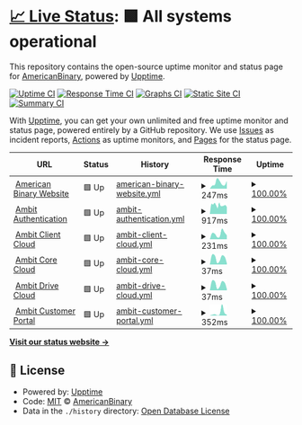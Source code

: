 # [📈 Live Status](https://status.ambit.inc): <!--live status--> **🟩 All systems operational**

This repository contains the open-source uptime monitor and status page for [AmericanBinary](https://www.ambit.inc), powered by [Upptime](https://github.com/upptime/upptime).

[![Uptime CI](https://github.com/AmericanBinary/status.ambit.inc/workflows/Uptime%20CI/badge.svg)](https://github.com/AmericanBinary/status.ambit.inc/actions?query=workflow%3A%22Uptime+CI%22)
[![Response Time CI](https://github.com/AmericanBinary/status.ambit.inc/workflows/Response%20Time%20CI/badge.svg)](https://github.com/AmericanBinary/status.ambit.inc/actions?query=workflow%3A%22Response+Time+CI%22)
[![Graphs CI](https://github.com/AmericanBinary/status.ambit.inc/workflows/Graphs%20CI/badge.svg)](https://github.com/AmericanBinary/status.ambit.inc/actions?query=workflow%3A%22Graphs+CI%22)
[![Static Site CI](https://github.com/AmericanBinary/status.ambit.inc/workflows/Static%20Site%20CI/badge.svg)](https://github.com/AmericanBinary/status.ambit.inc/actions?query=workflow%3A%22Static+Site+CI%22)
[![Summary CI](https://github.com/AmericanBinary/status.ambit.inc/workflows/Summary%20CI/badge.svg)](https://github.com/AmericanBinary/status.ambit.inc/actions?query=workflow%3A%22Summary+CI%22)

With [Upptime](https://upptime.js.org), you can get your own unlimited and free uptime monitor and status page, powered entirely by a GitHub repository. We use [Issues](https://github.com/AmericanBinary/status.ambit.inc/issues) as incident reports, [Actions](https://github.com/AmericanBinary/status.ambit.inc/actions) as uptime monitors, and [Pages](https://status.ambit.inc) for the status page.

<!--start: status pages-->
<!-- This summary is generated by Upptime (https://github.com/upptime/upptime) -->
<!-- Do not edit this manually, your changes will be overwritten -->
<!-- prettier-ignore -->
| URL | Status | History | Response Time | Uptime |
| --- | ------ | ------- | ------------- | ------ |
| <img alt="" src="https://icons.duckduckgo.com/ip3/www.ambit.inc.ico" height="13"> [American Binary Website](https://www.ambit.inc) | 🟩 Up | [american-binary-website.yml](https://github.com/AmericanBinary/status.ambit.inc/commits/HEAD/history/american-binary-website.yml) | <details><summary><img alt="Response time graph" src="./graphs/american-binary-website/response-time-week.png" height="20"> 247ms</summary><br><a href="https://status.ambit.inc/history/american-binary-website"><img alt="Response time 210" src="https://img.shields.io/endpoint?url=https%3A%2F%2Fraw.githubusercontent.com%2FAmericanBinary%2Fstatus.ambit.inc%2FHEAD%2Fapi%2Famerican-binary-website%2Fresponse-time.json"></a><br><a href="https://status.ambit.inc/history/american-binary-website"><img alt="24-hour response time 330" src="https://img.shields.io/endpoint?url=https%3A%2F%2Fraw.githubusercontent.com%2FAmericanBinary%2Fstatus.ambit.inc%2FHEAD%2Fapi%2Famerican-binary-website%2Fresponse-time-day.json"></a><br><a href="https://status.ambit.inc/history/american-binary-website"><img alt="7-day response time 247" src="https://img.shields.io/endpoint?url=https%3A%2F%2Fraw.githubusercontent.com%2FAmericanBinary%2Fstatus.ambit.inc%2FHEAD%2Fapi%2Famerican-binary-website%2Fresponse-time-week.json"></a><br><a href="https://status.ambit.inc/history/american-binary-website"><img alt="30-day response time 218" src="https://img.shields.io/endpoint?url=https%3A%2F%2Fraw.githubusercontent.com%2FAmericanBinary%2Fstatus.ambit.inc%2FHEAD%2Fapi%2Famerican-binary-website%2Fresponse-time-month.json"></a><br><a href="https://status.ambit.inc/history/american-binary-website"><img alt="1-year response time 210" src="https://img.shields.io/endpoint?url=https%3A%2F%2Fraw.githubusercontent.com%2FAmericanBinary%2Fstatus.ambit.inc%2FHEAD%2Fapi%2Famerican-binary-website%2Fresponse-time-year.json"></a></details> | <details><summary><a href="https://status.ambit.inc/history/american-binary-website">100.00%</a></summary><a href="https://status.ambit.inc/history/american-binary-website"><img alt="All-time uptime 100.00%" src="https://img.shields.io/endpoint?url=https%3A%2F%2Fraw.githubusercontent.com%2FAmericanBinary%2Fstatus.ambit.inc%2FHEAD%2Fapi%2Famerican-binary-website%2Fuptime.json"></a><br><a href="https://status.ambit.inc/history/american-binary-website"><img alt="24-hour uptime 100.00%" src="https://img.shields.io/endpoint?url=https%3A%2F%2Fraw.githubusercontent.com%2FAmericanBinary%2Fstatus.ambit.inc%2FHEAD%2Fapi%2Famerican-binary-website%2Fuptime-day.json"></a><br><a href="https://status.ambit.inc/history/american-binary-website"><img alt="7-day uptime 100.00%" src="https://img.shields.io/endpoint?url=https%3A%2F%2Fraw.githubusercontent.com%2FAmericanBinary%2Fstatus.ambit.inc%2FHEAD%2Fapi%2Famerican-binary-website%2Fuptime-week.json"></a><br><a href="https://status.ambit.inc/history/american-binary-website"><img alt="30-day uptime 100.00%" src="https://img.shields.io/endpoint?url=https%3A%2F%2Fraw.githubusercontent.com%2FAmericanBinary%2Fstatus.ambit.inc%2FHEAD%2Fapi%2Famerican-binary-website%2Fuptime-month.json"></a><br><a href="https://status.ambit.inc/history/american-binary-website"><img alt="1-year uptime 100.00%" src="https://img.shields.io/endpoint?url=https%3A%2F%2Fraw.githubusercontent.com%2FAmericanBinary%2Fstatus.ambit.inc%2FHEAD%2Fapi%2Famerican-binary-website%2Fuptime-year.json"></a></details>
| <img alt="" src="https://icons.duckduckgo.com/ip3/auth.ambit.inc.ico" height="13"> [Ambit Authentication](https://auth.ambit.inc) | 🟩 Up | [ambit-authentication.yml](https://github.com/AmericanBinary/status.ambit.inc/commits/HEAD/history/ambit-authentication.yml) | <details><summary><img alt="Response time graph" src="./graphs/ambit-authentication/response-time-week.png" height="20"> 917ms</summary><br><a href="https://status.ambit.inc/history/ambit-authentication"><img alt="Response time 948" src="https://img.shields.io/endpoint?url=https%3A%2F%2Fraw.githubusercontent.com%2FAmericanBinary%2Fstatus.ambit.inc%2FHEAD%2Fapi%2Fambit-authentication%2Fresponse-time.json"></a><br><a href="https://status.ambit.inc/history/ambit-authentication"><img alt="24-hour response time 714" src="https://img.shields.io/endpoint?url=https%3A%2F%2Fraw.githubusercontent.com%2FAmericanBinary%2Fstatus.ambit.inc%2FHEAD%2Fapi%2Fambit-authentication%2Fresponse-time-day.json"></a><br><a href="https://status.ambit.inc/history/ambit-authentication"><img alt="7-day response time 917" src="https://img.shields.io/endpoint?url=https%3A%2F%2Fraw.githubusercontent.com%2FAmericanBinary%2Fstatus.ambit.inc%2FHEAD%2Fapi%2Fambit-authentication%2Fresponse-time-week.json"></a><br><a href="https://status.ambit.inc/history/ambit-authentication"><img alt="30-day response time 948" src="https://img.shields.io/endpoint?url=https%3A%2F%2Fraw.githubusercontent.com%2FAmericanBinary%2Fstatus.ambit.inc%2FHEAD%2Fapi%2Fambit-authentication%2Fresponse-time-month.json"></a><br><a href="https://status.ambit.inc/history/ambit-authentication"><img alt="1-year response time 948" src="https://img.shields.io/endpoint?url=https%3A%2F%2Fraw.githubusercontent.com%2FAmericanBinary%2Fstatus.ambit.inc%2FHEAD%2Fapi%2Fambit-authentication%2Fresponse-time-year.json"></a></details> | <details><summary><a href="https://status.ambit.inc/history/ambit-authentication">100.00%</a></summary><a href="https://status.ambit.inc/history/ambit-authentication"><img alt="All-time uptime 99.81%" src="https://img.shields.io/endpoint?url=https%3A%2F%2Fraw.githubusercontent.com%2FAmericanBinary%2Fstatus.ambit.inc%2FHEAD%2Fapi%2Fambit-authentication%2Fuptime.json"></a><br><a href="https://status.ambit.inc/history/ambit-authentication"><img alt="24-hour uptime 100.00%" src="https://img.shields.io/endpoint?url=https%3A%2F%2Fraw.githubusercontent.com%2FAmericanBinary%2Fstatus.ambit.inc%2FHEAD%2Fapi%2Fambit-authentication%2Fuptime-day.json"></a><br><a href="https://status.ambit.inc/history/ambit-authentication"><img alt="7-day uptime 100.00%" src="https://img.shields.io/endpoint?url=https%3A%2F%2Fraw.githubusercontent.com%2FAmericanBinary%2Fstatus.ambit.inc%2FHEAD%2Fapi%2Fambit-authentication%2Fuptime-week.json"></a><br><a href="https://status.ambit.inc/history/ambit-authentication"><img alt="30-day uptime 99.96%" src="https://img.shields.io/endpoint?url=https%3A%2F%2Fraw.githubusercontent.com%2FAmericanBinary%2Fstatus.ambit.inc%2FHEAD%2Fapi%2Fambit-authentication%2Fuptime-month.json"></a><br><a href="https://status.ambit.inc/history/ambit-authentication"><img alt="1-year uptime 99.81%" src="https://img.shields.io/endpoint?url=https%3A%2F%2Fraw.githubusercontent.com%2FAmericanBinary%2Fstatus.ambit.inc%2FHEAD%2Fapi%2Fambit-authentication%2Fuptime-year.json"></a></details>
| <img alt="" src="https://icons.duckduckgo.com/ip3/ip.fortress.ambit.inc.ico" height="13"> [Ambit Client Cloud](https://ip.fortress.ambit.inc) | 🟩 Up | [ambit-client-cloud.yml](https://github.com/AmericanBinary/status.ambit.inc/commits/HEAD/history/ambit-client-cloud.yml) | <details><summary><img alt="Response time graph" src="./graphs/ambit-client-cloud/response-time-week.png" height="20"> 231ms</summary><br><a href="https://status.ambit.inc/history/ambit-client-cloud"><img alt="Response time 253" src="https://img.shields.io/endpoint?url=https%3A%2F%2Fraw.githubusercontent.com%2FAmericanBinary%2Fstatus.ambit.inc%2FHEAD%2Fapi%2Fambit-client-cloud%2Fresponse-time.json"></a><br><a href="https://status.ambit.inc/history/ambit-client-cloud"><img alt="24-hour response time 166" src="https://img.shields.io/endpoint?url=https%3A%2F%2Fraw.githubusercontent.com%2FAmericanBinary%2Fstatus.ambit.inc%2FHEAD%2Fapi%2Fambit-client-cloud%2Fresponse-time-day.json"></a><br><a href="https://status.ambit.inc/history/ambit-client-cloud"><img alt="7-day response time 231" src="https://img.shields.io/endpoint?url=https%3A%2F%2Fraw.githubusercontent.com%2FAmericanBinary%2Fstatus.ambit.inc%2FHEAD%2Fapi%2Fambit-client-cloud%2Fresponse-time-week.json"></a><br><a href="https://status.ambit.inc/history/ambit-client-cloud"><img alt="30-day response time 270" src="https://img.shields.io/endpoint?url=https%3A%2F%2Fraw.githubusercontent.com%2FAmericanBinary%2Fstatus.ambit.inc%2FHEAD%2Fapi%2Fambit-client-cloud%2Fresponse-time-month.json"></a><br><a href="https://status.ambit.inc/history/ambit-client-cloud"><img alt="1-year response time 253" src="https://img.shields.io/endpoint?url=https%3A%2F%2Fraw.githubusercontent.com%2FAmericanBinary%2Fstatus.ambit.inc%2FHEAD%2Fapi%2Fambit-client-cloud%2Fresponse-time-year.json"></a></details> | <details><summary><a href="https://status.ambit.inc/history/ambit-client-cloud">100.00%</a></summary><a href="https://status.ambit.inc/history/ambit-client-cloud"><img alt="All-time uptime 100.00%" src="https://img.shields.io/endpoint?url=https%3A%2F%2Fraw.githubusercontent.com%2FAmericanBinary%2Fstatus.ambit.inc%2FHEAD%2Fapi%2Fambit-client-cloud%2Fuptime.json"></a><br><a href="https://status.ambit.inc/history/ambit-client-cloud"><img alt="24-hour uptime 100.00%" src="https://img.shields.io/endpoint?url=https%3A%2F%2Fraw.githubusercontent.com%2FAmericanBinary%2Fstatus.ambit.inc%2FHEAD%2Fapi%2Fambit-client-cloud%2Fuptime-day.json"></a><br><a href="https://status.ambit.inc/history/ambit-client-cloud"><img alt="7-day uptime 100.00%" src="https://img.shields.io/endpoint?url=https%3A%2F%2Fraw.githubusercontent.com%2FAmericanBinary%2Fstatus.ambit.inc%2FHEAD%2Fapi%2Fambit-client-cloud%2Fuptime-week.json"></a><br><a href="https://status.ambit.inc/history/ambit-client-cloud"><img alt="30-day uptime 100.00%" src="https://img.shields.io/endpoint?url=https%3A%2F%2Fraw.githubusercontent.com%2FAmericanBinary%2Fstatus.ambit.inc%2FHEAD%2Fapi%2Fambit-client-cloud%2Fuptime-month.json"></a><br><a href="https://status.ambit.inc/history/ambit-client-cloud"><img alt="1-year uptime 100.00%" src="https://img.shields.io/endpoint?url=https%3A%2F%2Fraw.githubusercontent.com%2FAmericanBinary%2Fstatus.ambit.inc%2FHEAD%2Fapi%2Fambit-client-cloud%2Fuptime-year.json"></a></details>
| <img alt="" src="https://icons.duckduckgo.com/ip3/ip.fortress.ambit.inc.ico" height="13"> [Ambit Core Cloud](https://ip.fortress.ambit.inc) | 🟩 Up | [ambit-core-cloud.yml](https://github.com/AmericanBinary/status.ambit.inc/commits/HEAD/history/ambit-core-cloud.yml) | <details><summary><img alt="Response time graph" src="./graphs/ambit-core-cloud/response-time-week.png" height="20"> 37ms</summary><br><a href="https://status.ambit.inc/history/ambit-core-cloud"><img alt="Response time 48" src="https://img.shields.io/endpoint?url=https%3A%2F%2Fraw.githubusercontent.com%2FAmericanBinary%2Fstatus.ambit.inc%2FHEAD%2Fapi%2Fambit-core-cloud%2Fresponse-time.json"></a><br><a href="https://status.ambit.inc/history/ambit-core-cloud"><img alt="24-hour response time 7" src="https://img.shields.io/endpoint?url=https%3A%2F%2Fraw.githubusercontent.com%2FAmericanBinary%2Fstatus.ambit.inc%2FHEAD%2Fapi%2Fambit-core-cloud%2Fresponse-time-day.json"></a><br><a href="https://status.ambit.inc/history/ambit-core-cloud"><img alt="7-day response time 37" src="https://img.shields.io/endpoint?url=https%3A%2F%2Fraw.githubusercontent.com%2FAmericanBinary%2Fstatus.ambit.inc%2FHEAD%2Fapi%2Fambit-core-cloud%2Fresponse-time-week.json"></a><br><a href="https://status.ambit.inc/history/ambit-core-cloud"><img alt="30-day response time 44" src="https://img.shields.io/endpoint?url=https%3A%2F%2Fraw.githubusercontent.com%2FAmericanBinary%2Fstatus.ambit.inc%2FHEAD%2Fapi%2Fambit-core-cloud%2Fresponse-time-month.json"></a><br><a href="https://status.ambit.inc/history/ambit-core-cloud"><img alt="1-year response time 48" src="https://img.shields.io/endpoint?url=https%3A%2F%2Fraw.githubusercontent.com%2FAmericanBinary%2Fstatus.ambit.inc%2FHEAD%2Fapi%2Fambit-core-cloud%2Fresponse-time-year.json"></a></details> | <details><summary><a href="https://status.ambit.inc/history/ambit-core-cloud">100.00%</a></summary><a href="https://status.ambit.inc/history/ambit-core-cloud"><img alt="All-time uptime 100.00%" src="https://img.shields.io/endpoint?url=https%3A%2F%2Fraw.githubusercontent.com%2FAmericanBinary%2Fstatus.ambit.inc%2FHEAD%2Fapi%2Fambit-core-cloud%2Fuptime.json"></a><br><a href="https://status.ambit.inc/history/ambit-core-cloud"><img alt="24-hour uptime 100.00%" src="https://img.shields.io/endpoint?url=https%3A%2F%2Fraw.githubusercontent.com%2FAmericanBinary%2Fstatus.ambit.inc%2FHEAD%2Fapi%2Fambit-core-cloud%2Fuptime-day.json"></a><br><a href="https://status.ambit.inc/history/ambit-core-cloud"><img alt="7-day uptime 100.00%" src="https://img.shields.io/endpoint?url=https%3A%2F%2Fraw.githubusercontent.com%2FAmericanBinary%2Fstatus.ambit.inc%2FHEAD%2Fapi%2Fambit-core-cloud%2Fuptime-week.json"></a><br><a href="https://status.ambit.inc/history/ambit-core-cloud"><img alt="30-day uptime 100.00%" src="https://img.shields.io/endpoint?url=https%3A%2F%2Fraw.githubusercontent.com%2FAmericanBinary%2Fstatus.ambit.inc%2FHEAD%2Fapi%2Fambit-core-cloud%2Fuptime-month.json"></a><br><a href="https://status.ambit.inc/history/ambit-core-cloud"><img alt="1-year uptime 100.00%" src="https://img.shields.io/endpoint?url=https%3A%2F%2Fraw.githubusercontent.com%2FAmericanBinary%2Fstatus.ambit.inc%2FHEAD%2Fapi%2Fambit-core-cloud%2Fuptime-year.json"></a></details>
| <img alt="" src="https://icons.duckduckgo.com/ip3/ip.fortress.ambit.inc.ico" height="13"> [Ambit Drive Cloud](https://ip.fortress.ambit.inc) | 🟩 Up | [ambit-drive-cloud.yml](https://github.com/AmericanBinary/status.ambit.inc/commits/HEAD/history/ambit-drive-cloud.yml) | <details><summary><img alt="Response time graph" src="./graphs/ambit-drive-cloud/response-time-week.png" height="20"> 37ms</summary><br><a href="https://status.ambit.inc/history/ambit-drive-cloud"><img alt="Response time 47" src="https://img.shields.io/endpoint?url=https%3A%2F%2Fraw.githubusercontent.com%2FAmericanBinary%2Fstatus.ambit.inc%2FHEAD%2Fapi%2Fambit-drive-cloud%2Fresponse-time.json"></a><br><a href="https://status.ambit.inc/history/ambit-drive-cloud"><img alt="24-hour response time 7" src="https://img.shields.io/endpoint?url=https%3A%2F%2Fraw.githubusercontent.com%2FAmericanBinary%2Fstatus.ambit.inc%2FHEAD%2Fapi%2Fambit-drive-cloud%2Fresponse-time-day.json"></a><br><a href="https://status.ambit.inc/history/ambit-drive-cloud"><img alt="7-day response time 37" src="https://img.shields.io/endpoint?url=https%3A%2F%2Fraw.githubusercontent.com%2FAmericanBinary%2Fstatus.ambit.inc%2FHEAD%2Fapi%2Fambit-drive-cloud%2Fresponse-time-week.json"></a><br><a href="https://status.ambit.inc/history/ambit-drive-cloud"><img alt="30-day response time 44" src="https://img.shields.io/endpoint?url=https%3A%2F%2Fraw.githubusercontent.com%2FAmericanBinary%2Fstatus.ambit.inc%2FHEAD%2Fapi%2Fambit-drive-cloud%2Fresponse-time-month.json"></a><br><a href="https://status.ambit.inc/history/ambit-drive-cloud"><img alt="1-year response time 47" src="https://img.shields.io/endpoint?url=https%3A%2F%2Fraw.githubusercontent.com%2FAmericanBinary%2Fstatus.ambit.inc%2FHEAD%2Fapi%2Fambit-drive-cloud%2Fresponse-time-year.json"></a></details> | <details><summary><a href="https://status.ambit.inc/history/ambit-drive-cloud">100.00%</a></summary><a href="https://status.ambit.inc/history/ambit-drive-cloud"><img alt="All-time uptime 100.00%" src="https://img.shields.io/endpoint?url=https%3A%2F%2Fraw.githubusercontent.com%2FAmericanBinary%2Fstatus.ambit.inc%2FHEAD%2Fapi%2Fambit-drive-cloud%2Fuptime.json"></a><br><a href="https://status.ambit.inc/history/ambit-drive-cloud"><img alt="24-hour uptime 100.00%" src="https://img.shields.io/endpoint?url=https%3A%2F%2Fraw.githubusercontent.com%2FAmericanBinary%2Fstatus.ambit.inc%2FHEAD%2Fapi%2Fambit-drive-cloud%2Fuptime-day.json"></a><br><a href="https://status.ambit.inc/history/ambit-drive-cloud"><img alt="7-day uptime 100.00%" src="https://img.shields.io/endpoint?url=https%3A%2F%2Fraw.githubusercontent.com%2FAmericanBinary%2Fstatus.ambit.inc%2FHEAD%2Fapi%2Fambit-drive-cloud%2Fuptime-week.json"></a><br><a href="https://status.ambit.inc/history/ambit-drive-cloud"><img alt="30-day uptime 100.00%" src="https://img.shields.io/endpoint?url=https%3A%2F%2Fraw.githubusercontent.com%2FAmericanBinary%2Fstatus.ambit.inc%2FHEAD%2Fapi%2Fambit-drive-cloud%2Fuptime-month.json"></a><br><a href="https://status.ambit.inc/history/ambit-drive-cloud"><img alt="1-year uptime 100.00%" src="https://img.shields.io/endpoint?url=https%3A%2F%2Fraw.githubusercontent.com%2FAmericanBinary%2Fstatus.ambit.inc%2FHEAD%2Fapi%2Fambit-drive-cloud%2Fuptime-year.json"></a></details>
| <img alt="" src="https://icons.duckduckgo.com/ip3/ambit.inc.ico" height="13"> [Ambit Customer Portal](https://ambit.inc) | 🟩 Up | [ambit-customer-portal.yml](https://github.com/AmericanBinary/status.ambit.inc/commits/HEAD/history/ambit-customer-portal.yml) | <details><summary><img alt="Response time graph" src="./graphs/ambit-customer-portal/response-time-week.png" height="20"> 352ms</summary><br><a href="https://status.ambit.inc/history/ambit-customer-portal"><img alt="Response time 135" src="https://img.shields.io/endpoint?url=https%3A%2F%2Fraw.githubusercontent.com%2FAmericanBinary%2Fstatus.ambit.inc%2FHEAD%2Fapi%2Fambit-customer-portal%2Fresponse-time.json"></a><br><a href="https://status.ambit.inc/history/ambit-customer-portal"><img alt="24-hour response time 89" src="https://img.shields.io/endpoint?url=https%3A%2F%2Fraw.githubusercontent.com%2FAmericanBinary%2Fstatus.ambit.inc%2FHEAD%2Fapi%2Fambit-customer-portal%2Fresponse-time-day.json"></a><br><a href="https://status.ambit.inc/history/ambit-customer-portal"><img alt="7-day response time 352" src="https://img.shields.io/endpoint?url=https%3A%2F%2Fraw.githubusercontent.com%2FAmericanBinary%2Fstatus.ambit.inc%2FHEAD%2Fapi%2Fambit-customer-portal%2Fresponse-time-week.json"></a><br><a href="https://status.ambit.inc/history/ambit-customer-portal"><img alt="30-day response time 178" src="https://img.shields.io/endpoint?url=https%3A%2F%2Fraw.githubusercontent.com%2FAmericanBinary%2Fstatus.ambit.inc%2FHEAD%2Fapi%2Fambit-customer-portal%2Fresponse-time-month.json"></a><br><a href="https://status.ambit.inc/history/ambit-customer-portal"><img alt="1-year response time 135" src="https://img.shields.io/endpoint?url=https%3A%2F%2Fraw.githubusercontent.com%2FAmericanBinary%2Fstatus.ambit.inc%2FHEAD%2Fapi%2Fambit-customer-portal%2Fresponse-time-year.json"></a></details> | <details><summary><a href="https://status.ambit.inc/history/ambit-customer-portal">100.00%</a></summary><a href="https://status.ambit.inc/history/ambit-customer-portal"><img alt="All-time uptime 100.00%" src="https://img.shields.io/endpoint?url=https%3A%2F%2Fraw.githubusercontent.com%2FAmericanBinary%2Fstatus.ambit.inc%2FHEAD%2Fapi%2Fambit-customer-portal%2Fuptime.json"></a><br><a href="https://status.ambit.inc/history/ambit-customer-portal"><img alt="24-hour uptime 100.00%" src="https://img.shields.io/endpoint?url=https%3A%2F%2Fraw.githubusercontent.com%2FAmericanBinary%2Fstatus.ambit.inc%2FHEAD%2Fapi%2Fambit-customer-portal%2Fuptime-day.json"></a><br><a href="https://status.ambit.inc/history/ambit-customer-portal"><img alt="7-day uptime 100.00%" src="https://img.shields.io/endpoint?url=https%3A%2F%2Fraw.githubusercontent.com%2FAmericanBinary%2Fstatus.ambit.inc%2FHEAD%2Fapi%2Fambit-customer-portal%2Fuptime-week.json"></a><br><a href="https://status.ambit.inc/history/ambit-customer-portal"><img alt="30-day uptime 100.00%" src="https://img.shields.io/endpoint?url=https%3A%2F%2Fraw.githubusercontent.com%2FAmericanBinary%2Fstatus.ambit.inc%2FHEAD%2Fapi%2Fambit-customer-portal%2Fuptime-month.json"></a><br><a href="https://status.ambit.inc/history/ambit-customer-portal"><img alt="1-year uptime 100.00%" src="https://img.shields.io/endpoint?url=https%3A%2F%2Fraw.githubusercontent.com%2FAmericanBinary%2Fstatus.ambit.inc%2FHEAD%2Fapi%2Fambit-customer-portal%2Fuptime-year.json"></a></details>

<!--end: status pages-->

[**Visit our status website →**](https://status.ambit.inc)

## 📄 License

- Powered by: [Upptime](https://github.com/upptime/upptime)
- Code: [MIT](./LICENSE) © [AmericanBinary](https://www.ambit.inc)
- Data in the `./history` directory: [Open Database License](https://opendatacommons.org/licenses/odbl/1-0/)
